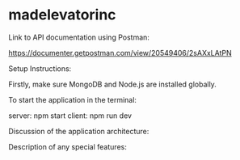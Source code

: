 # madelevatorinc

Link to API documentation using Postman:

https://documenter.getpostman.com/view/20549406/2sAXxLAtPN

Setup Instructions:

Firstly, make sure MongoDB and Node.js are installed globally. 


To start the application in the terminal:

server: npm start
client: npm run dev

Discussion of the application architecture:

Description of any special features:
